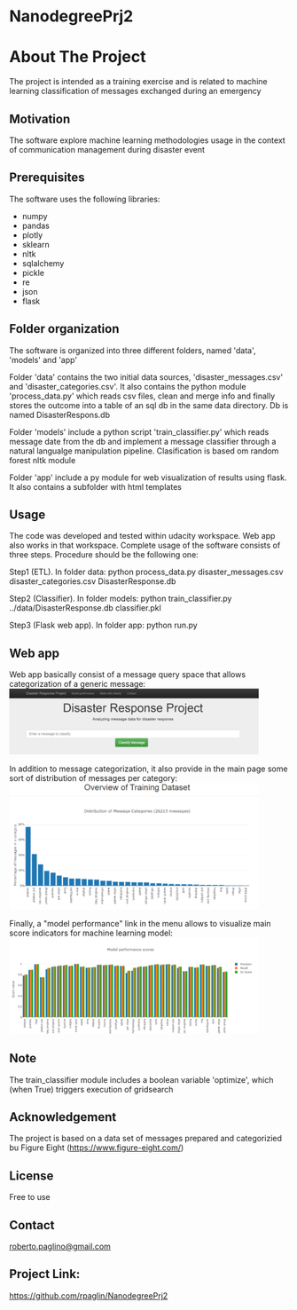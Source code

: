 # NanodegreePrj2
# About The Project
The project is intended as a training exercise and is related to machine learning classification of messages exchanged during an emergency 

## Motivation

The software explore machine learning methodologies usage in the context of communication management during disaster event 

## Prerequisites

The software uses the following libraries: 
- numpy
- pandas
- plotly
- sklearn
- nltk
- sqlalchemy
- pickle
- re 
- json
- flask

## Folder organization

The software is organized into three different folders, named 'data', 'models' and 'app'

Folder 'data' contains the two initial data sources, 'disaster_messages.csv' and 'disaster_categories.csv'. It also contains the python module 'process_data.py' which reads csv files, clean and merge info and finally stores the outcome into a table of an sql db in the same data directory. Db is named DisasterRespons.db

Folder 'models' include a python script 'train_classifier.py' which reads message date from the db and implement a message classifier through a natural langualge manipulation pipeline. Clasification is based om random forest nltk module

Folder 'app' include a py module for web visualization of results using flask. It also contains a subfolder with html templates

## Usage

The code was developed and tested within udacity workspace. Web app also works in that workspace. 
Complete usage of the software consists of three steps. Procedure should be the following one:

Step1 (ETL). In folder data: python process_data.py disaster_messages.csv disaster_categories.csv DisasterResponse.db 

Step2 (Classifier). In folder models: python train_classifier.py ../data/DisasterResponse.db classifier.pkl 

Step3 (Flask web app). In folder app: python run.py

## Web app

Web app basically consist of a message query space that allows categorization of a generic message:
<img width="450" alt="Message query" src="https://github.com/rpaglin/NanodegreePrj2/blob/main/pictures/message_query.png">

In addition to message categorization, it also provide in the main page some sort of distribution of messages per category:
<img width="450" alt="Category distributions" src="https://github.com/rpaglin/NanodegreePrj2/blob/main/pictures/dataset_cat.png">

Finally, a "model performance" link in the menu allows to visualize main score indicators for machine learning model:
<img width="450" alt="Model performance" src="https://github.com/rpaglin/NanodegreePrj2/blob/main/pictures/model_perf.png">

## Note

The train_classifier module includes a boolean variable 'optimize', which (when True) triggers execution of gridsearch

## Acknowledgement

The project is based on a data set of messages prepared and categorizied bu Figure Eight (https://www.figure-eight.com/)

## License

Free to use

## Contact

roberto.paglino@gmail.com

## Project Link: 

https://github.com/rpaglin/NanodegreePrj2
